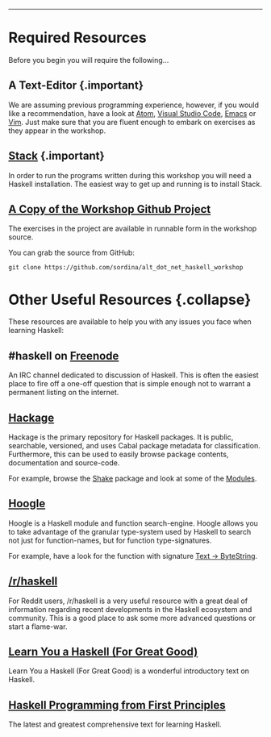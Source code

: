 
----

Required Resources
==================

Before you begin you will require the following...

## A Text-Editor {.important}

We are assuming previous programming experience, however, if you would like a
recommendation, have a look at
[Atom](https://atom.io/),
[Visual Studio Code](https://code.visualstudio.com/),
[Emacs](http://www.gnu.org/software/emacs/) or
[Vim](http://www.vim.org/). Just make sure that you are fluent enough to embark
on exercises as they appear in the workshop.

## [Stack](https://docs.haskellstack.org/en/stable/README/) {.important}

In order to run the programs written during this workshop you will need a Haskell
installation. The easiest way to get up and running is to install Stack.

## [A Copy of the Workshop Github Project](https://github.com/sordina/alt_dot_net_haskell_workshop)

The exercises in the project are available in runnable form in the workshop source.

You can grab the source from GitHub:

```shell
git clone https://github.com/sordina/alt_dot_net_haskell_workshop
```


Other Useful Resources {.collapse}
==================================

These resources are available to help you with any issues you face when learning Haskell:


## \#haskell on [Freenode](http://freenode.net/)

An IRC channel dedicated to discussion of Haskell. This is often the easiest place to fire off
a one-off question that is simple enough not to warrant a permanent listing on the internet.

## [Hackage](http://hackage.haskell.org/packages/hackage.html)

Hackage is the primary repository for Haskell packages. It is public,
searchable, versioned, and uses Cabal package metadata for classification.
Furthermore, this can be used to easily browse package contents, documentation
and source-code.

For example, browse the [Shake](http://hackage.haskell.org/package/shake) package and look
at some of the [Modules](http://hackage.haskell.org/packages/archive/shake/0.10.6/doc/html/Development-Shake-Command.html).


## [Hoogle](http://www.haskell.org/hoogle/)

Hoogle is a Haskell module and function search-engine. Hoogle allows you to
take advantage of the granular type-system used by Haskell to search not just
for function-names, but for function type-signatures.

For example, have a look for the function with signature [Text -> ByteString](http://www.haskell.org/hoogle/?hoogle=Text+-%3E+ByteString).

## [/r/haskell](http://www.reddit.com/r/haskell)

For Reddit users, /r/haskell is a very useful resource with a great deal of
information regarding recent developments in the Haskell ecosystem and community.
This is a good place to ask some more advanced questions or start a flame-war.

## [Learn You a Haskell (For Great Good)](http://learnyouahaskell.com/)

Learn You a Haskell (For Great Good) is a wonderful introductory text on Haskell.

## [Haskell Programming from First Principles](http://haskellbook.com/)

The latest and greatest comprehensive text for learning Haskell.
